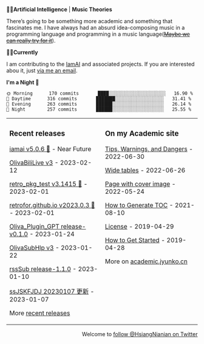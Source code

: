 🐱‍🏍**Artificial Intelligence** | **Music Theories**

There’s going to be something more academic and something that fascinates me. 
I have always had an absurd idea-composing music in a programming language and programming in a music language([~~Maybe we can really try for it~~](https://github.com/academic-jyunko)).

🐱‍👤**Currently** 

I am contributing to the [IamAI](https://github.com/retrofor/IamAI/) and associated projects. If you are interested abou it, just [via me an email](mailto:admin@jyunko.cn).

<!--START_SECTION:waka-->
**I'm a Night 🦉** 

```text
🌞 Morning      170 commits       ████░░░░░░░░░░░░░░░░░░░░░   16.90 % 
🌆 Daytime      316 commits       ███████░░░░░░░░░░░░░░░░░░   31.41 % 
🌃 Evening      263 commits       ██████░░░░░░░░░░░░░░░░░░░   26.14 % 
🌙 Night        257 commits       ██████░░░░░░░░░░░░░░░░░░░   25.55 % 

```



<!--END_SECTION:waka-->

<table><tr><td valign="top" width="33%">

### Recent releases
<!-- recent_releases starts -->
[iamai v5.0.6 🌈](https://github.com/retrofor/iamai/releases/tag/untagged-9f4cda0d6496c566faa4) - Near Future

[OlivaBiliLive v3](https://github.com/HsiangNianian/OlivaBiliLive/releases/tag/untagged-8bf4ca6c48e6c3164a42) - 2023-02-12

[retro_pkg_test v3.1415 🌈](https://github.com/retrofor/retro_pkg_test/releases/tag/v3.1415) - 2023-02-01

[retrofor.github.io v2023.0.3 🌈](https://github.com/retrofor/retrofor.github.io/releases/tag/v2023.0.3) - 2023-02-01

[Oliva_Plugin_GPT release-v0.1.0](https://github.com/retrofor/Oliva_Plugin_GPT/releases/tag/v0.1.0) - 2023-01-24

[OlivaSubHlp v3](https://github.com/HsiangNianian/OlivaSubHlp/releases/tag/3) - 2023-01-22

[rssSub release-1.1.0](https://github.com/HsiangNianian/rssSub/releases/tag/release-1.1.0) - 2023-01-10

[ssJSKFJDJ 20230107 更新](https://github.com/HsiangNianian/ssJSKFJDJ/releases/tag/20230107) - 2023-01-07
<!-- recent_releases ends -->
More [recent releases](https://github.com/HsiangNianian/HsiangNianian/blob/main/releases.md)
</td><td valign="top" width="33%">

### On my Academic site
<!-- blog starts -->
[Tips, Warnings, and Dangers](https://academic.jyunko.cn/jekyll/tips_warnings_dangers) - 2022-06-30

[Wide tables](https://academic.jyunko.cn/jekyll/wide_tables) - 2022-06-26

[Page with cover image](https://academic.jyunko.cn/jekyll/page_cover) - 2022-05-24

[How to Generate TOC](https://academic.jyunko.cn/jekyll/toc) - 2021-08-10

[License](https://academic.jyunko.cn/jekyll/license) - 2019-04-29

[How to Get Started](https://academic.jyunko.cn/jekyll/howto) - 2019-04-28
<!-- blog ends -->
More on [academic.jyunko.cn](https://academic.jyunko.cn/)
</td></tr></table>

<p align="right">Welcome to <a href="https://twitter.com/HsiangNianian">follow @HsiangNianian on Twitter<a></p>

